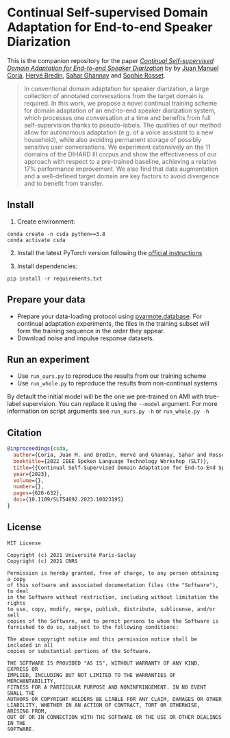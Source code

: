 # Continual Self-supervised Domain Adaptation for End-to-end Speaker Diarization

This is the companion repository for the paper *[Continual Self-supervised Domain Adaptation for End-to-end Speaker Diarization](/paper.pdf)* by by [Juan Manuel Coria](https://juanmc2005.github.io/), [Hervé Bredin](https://herve.niderb.fr), [Sahar Ghannay](https://saharghannay.github.io/) and [Sophie Rosset](https://perso.limsi.fr/rosset/).

> In conventional domain adaptation for speaker diarization, a large collection of annotated conversations from the target domain is required. In this work, we propose a novel continual training scheme for domain adaptation of an end-to-end speaker diarization system, which processes one conversation at a time and benefits from full self-supervision thanks to pseudo-labels. The qualities of our method allow for autonomous adaptation (e.g. of a voice assistant to a new household), while also avoiding permanent storage of possibly sensitive user conversations. We experiment extensively on the 11 domains of the DIHARD III corpus and show the effectiveness of our approach with respect to a pre-trained baseline, achieving a relative 17% performance improvement. We also find that data augmentation and a well-defined target domain are key factors to avoid divergence and to benefit from transfer.

## Install

1) Create environment:

```shell
conda create -n csda python==3.8
conda activate csda
```

2) Install the latest PyTorch version following the [official instructions](https://pytorch.org/get-started/locally/#start-locally)

4) Install dependencies:
```shell
pip install -r requirements.txt
```

## Prepare your data

- Prepare your data-loading protocol using [pyannote.database](https://github.com/pyannote/pyannote-database). For continual adaptation experiments, the files in the training subset will form the training sequence in the order they appear.
- Download noise and impulse response datasets.

## Run an experiment

- Use `run_ours.py` to reproduce the results from our training scheme
- Use `run_whole.py` to reproduce the results from non-continual systems

By default the initial model will be the one we pre-trained on AMI with true-label supervision. You can replace it using the `--model` argument.
For more information on script arguments see `run_ours.py -h` or `run_whole.py -h`

## Citation

```bibtex
@inproceedings{csda,
  author={Coria, Juan M. and Bredin, Hervé and Ghannay, Sahar and Rosset, Sophie},
  booktitle={2022 IEEE Spoken Language Technology Workshop (SLT)}, 
  title={{Continual Self-Supervised Domain Adaptation for End-to-End Speaker Diarization}}, 
  year={2023},
  volume={},
  number={},
  pages={626-632},
  doi={10.1109/SLT54892.2023.10023195}
}
```

## License

```
MIT License

Copyright (c) 2021 Université Paris-Saclay
Copyright (c) 2021 CNRS

Permission is hereby granted, free of charge, to any person obtaining a copy
of this software and associated documentation files (the "Software"), to deal
in the Software without restriction, including without limitation the rights
to use, copy, modify, merge, publish, distribute, sublicense, and/or sell
copies of the Software, and to permit persons to whom the Software is
furnished to do so, subject to the following conditions:

The above copyright notice and this permission notice shall be included in all
copies or substantial portions of the Software.

THE SOFTWARE IS PROVIDED "AS IS", WITHOUT WARRANTY OF ANY KIND, EXPRESS OR
IMPLIED, INCLUDING BUT NOT LIMITED TO THE WARRANTIES OF MERCHANTABILITY,
FITNESS FOR A PARTICULAR PURPOSE AND NONINFRINGEMENT. IN NO EVENT SHALL THE
AUTHORS OR COPYRIGHT HOLDERS BE LIABLE FOR ANY CLAIM, DAMAGES OR OTHER
LIABILITY, WHETHER IN AN ACTION OF CONTRACT, TORT OR OTHERWISE, ARISING FROM,
OUT OF OR IN CONNECTION WITH THE SOFTWARE OR THE USE OR OTHER DEALINGS IN THE
SOFTWARE.
```
